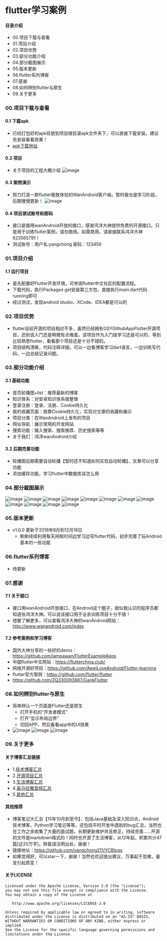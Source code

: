 # flutter学习案例
#### 目录介绍
- 00.项目下载与查看
- 01.项目介绍
- 02.项目优势
- 03.部分功能介绍
- 04.部分截图展示
- 05.版本更新
- 06.flutter系列博客
- 07.感谢
- 08.如何辨别flutter与原生
- 09.关于更多



### 00.项目下载与查看
#### 0.1 下载apk
- 已经打包好的apk存放到项目根目录apk文件夹下，可以直接下载安装。建议先安装看看效果！
- [apk下载地址](https://github.com/yangchong211/ycflutter/tree/master/apk)


#### 0.2 项目
- 关于项目的工程大概介绍
![image](https://github.com/yangchong211/ycflutter/blob/master/iamge/0.png)


#### 0.3 案例演示
- 努力打造一款flutter极致体验的WanAndroid客户端，暂时我也是学习阶段，后期慢慢更新！
![image](https://github.com/yangchong211/ycflutter/blob/master/iamge/flutter.gif)

#### 0.4 项目测试账号和密码
- 接口是接用wanAndroid开放的接口，感谢鸿洋大神提供免费的开源接口。只是用于训练flutter案例，请勿商用。如需商用，请直接联系鸿洋大神623565791！
- 测试账号：用户名:yangchong     密码：123456


### 01.项目介绍
#### 1.1 运行项目
- 首先配置好Flutter开发环境，可参阅flutter中文社区的配置流程。
- 下载代码，执行Packages get安装第三方包，直接执行main.dart代码running即可
- 经过测试，发现android studio、XCode、IDEA都是可以的


### 02.项目优势
- flutter目前开源的项目相对不多，虽然已经拥有GSYGithubAppFlutter开源项目，还别说入门还是稍微有点难度。该项目作为入门级学习还是可以的，等到比较熟悉flutter，看看那个项目还是十分不错的。
- 项目结构清晰，代码注释详细，可以一边看博客学习dart语言，一边训练写代码，一边总结记录问题。


### 03.部分功能介绍
#### 3.1 基础功能
- 首页轮播图+list：推荐最新的博客
- 知识体系：对安卓知识体系做整理
- 登录注册：登录、注册、Cookie持久化
- 我的收藏页面：依靠Cookie持久化，实现对文章的收藏和展示
- 项目分类：在WanAndroid上发布的项目
- 网址导航：展示常用的开发网站
- 搜索功能：输入搜索、搜索推荐、历史搜索等等
- 关于我们：鸿洋wanAndroid介绍


#### 3.2 后期完善功能
- 轮播图后期需要自动轮播【暂时还不知道如何实现自动轮播】，文章可以分享功能
- 添加缓存功能，学习flutter中数据库该怎么用


### 04.部分截图展示
![image](https://github.com/yangchong211/ycflutter/blob/master/iamge/1.jpg)
![image](https://github.com/yangchong211/ycflutter/blob/master/iamge/2.jpg)
![image](https://github.com/yangchong211/ycflutter/blob/master/iamge/3.jpg)
![image](https://github.com/yangchong211/ycflutter/blob/master/iamge/4.jpg)
![image](https://github.com/yangchong211/ycflutter/blob/master/iamge/5.jpg)
![image](https://github.com/yangchong211/ycflutter/blob/master/iamge/15.jpg)
![image](https://github.com/yangchong211/ycflutter/blob/master/iamge/6.jpg)
![image](https://github.com/yangchong211/ycflutter/blob/master/iamge/7.jpg)
![image](https://github.com/yangchong211/ycflutter/blob/master/iamge/8.jpg)
![image](https://github.com/yangchong211/ycflutter/blob/master/iamge/9.jpg)
![image](https://github.com/yangchong211/ycflutter/blob/master/iamge/10.jpg)
![image](https://github.com/yangchong211/ycflutter/blob/master/iamge/11.jpg)


### 05.版本更新
- v1.0.0 更新于2018年8月到12月18日
    - 断断续续利用每天闲暇时间边学习边写flutter代码，初步完善了玩Android基本的一些功能


### 06.flutter系列博客
- 待更新


### 07.感谢
#### 7.1 关于接口
- 接口用wanAndroid开放接口，在Android这个圈子，貌似我认识的程序员都知道张鸿洋大神。可以说该接口用于业余训练项目十分不错！
- 想要了解更多，可以查看鸿洋大神的wanAndroid网站：http://www.wanandroid.com/index


#### 7.2 参考案例和学习博客
- 国外大神分享的一些好的demo：https://github.com/iampawan/FlutterExampleApps
- 中国flutter中文网站：https://flutterchina.club/
- 网络开源好项目：https://github.com/AweiLoveAndroid/Flutter-learning
- flutter官方案例：https://github.com/flutter/flutter
- https://github.com/ZQ330093887/GankFlutter



### 08.如何辨别flutter与原生
- 简单辨认一个页面是Flutter还是原生
    - 打开手机的“开发者模式”
    - 打开“显示布局边界”
    - 切回APP，然后看看app中的UI效果
- ![image](https://github.com/yangchong211/ycflutter/blob/master/iamge/12.jpg)
![image](https://github.com/yangchong211/ycflutter/blob/master/iamge/13.jpg)
![image](https://github.com/yangchong211/ycflutter/blob/master/iamge/14.jpg)



### 09.关于更多
#### 关于博客汇总链接
- 1.[技术博客汇总](https://www.jianshu.com/p/614cb839182c)
- 2.[开源项目汇总](https://blog.csdn.net/m0_37700275/article/details/80863574)
- 3.[生活博客汇总](https://blog.csdn.net/m0_37700275/article/details/79832978)
- 4.[喜马拉雅音频汇总](https://www.jianshu.com/p/f665de16d1eb)
- 5.[其他汇总](https://www.jianshu.com/p/53017c3fc75d)


#### 其他推荐
- 博客笔记大汇总【15年10月到至今】，包括Java基础及深入知识点，Android技术博客，Python学习笔记等等，还包括平时开发中遇到的bug汇总，当然也在工作之余收集了大量的面试题，长期更新维护并且修正，持续完善……开源的文件是markdown格式的！同时也开源了生活博客，从12年起，积累共计47篇[近20万字]，转载请注明出处，谢谢！
- 链接地址：https://github.com/yangchong211/YCBlogs
- 如果觉得好，可以star一下，谢谢！当然也欢迎提出建议，万事起于忽微，量变引起质变！


#### 关于LICENSE
```
Licensed under the Apache License, Version 2.0 (the "License");
you may not use this file except in compliance with the License.
You may obtain a copy of the License at

   http://www.apache.org/licenses/LICENSE-2.0

Unless required by applicable law or agreed to in writing, software
distributed under the License is distributed on an "AS IS" BASIS,
WITHOUT WARRANTIES OR CONDITIONS OF ANY KIND, either express or implied.
See the License for the specific language governing permissions and
limitations under the License.
```
















